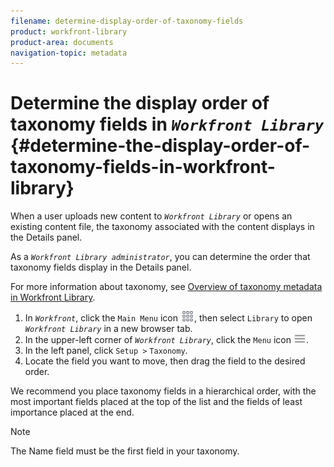 ```yaml
---
filename: determine-display-order-of-taxonomy-fields
product: workfront-library
product-area: documents
navigation-topic: metadata
---
```




# Determine the display order of taxonomy fields in *`Workfront Library`* {#determine-the-display-order-of-taxonomy-fields-in-workfront-library}

When a user uploads new content to *`Workfront Library`* or opens an existing content file, the taxonomy associated with the content displays in the Details panel. 


As a *`Workfront Library administrator`*, you can determine the order that taxonomy fields display in the Details panel.


For more information about taxonomy, see [Overview of taxonomy metadata in Workfront Library](taxonomy-metadata-overview.md).



1.  In *`Workfront`*, click the `Main Menu` icon ![](assets/main-menu-icon.png), then select `Library` to open *`Workfront Library`* in a new browser tab.
1.  In the upper-left corner of *`Workfront Library`*, click the `Menu` icon ![](assets/library-menu-icon.png).
1.  In the left panel, click `Setup >` `Taxonomy`.
1.  Locate the field you want to move, then drag the field to the desired order.


   We recommend you place taxonomy fields in a hierarchical order, with the most important fields placed at the top of the list and the fields of least importance placed at the end.


   >[!NOTE]
   >
   >The Name field must be the first field in your taxonomy.&nbsp;






